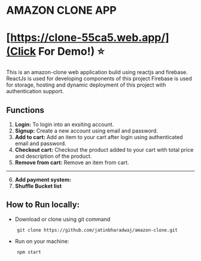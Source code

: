 # AMAZON CLONE APP

# [https://clone-55ca5.web.app/](Click For Demo!) :star:

This is an amazon-clone web application build using reactjs and firebase.
ReactJs is used for developing components of this project
Firebase is used for storage, hosting and dynamic deployment of this project with authentication support.

## Functions

1. **Login:** To login into an exsiting account.
2. **Signup:** Create a new account using email and password.
3. **Add to cart:** Add an item to your cart after login using authenticated email and password.
4. **Checkout cart:** Checkout the product added to your cart with total price and description of the product.
5. **Remove from cart:** Remove an item from cart.

---

6. **Add payment system:**
7. **Shuffle Bucket list**

## How to Run locally:

- Download or clone using git command

```git
    git clone https://github.com/jatinbharadwaj/amazon-clone.git
```

- Run on your machine:

```npm
    npm start
```

